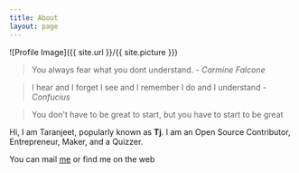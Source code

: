 ```yaml
---
title: About
layout: page
---
```

![Profile Image]({{ site.url }}/{{ site.picture }})

> You always fear what you dont understand. - _Carmine Falcone_

> I hear and I forget
> I see and I remember
> I do and I understand - _Confucius_

> You don't have to be great to start, but you have to start to be great

Hi, I am Taranjeet, popularly known as __Tj__. I am an Open Source Contributor, Entrepreneur, Maker, and a Quizzer.

You can mail [me](mailto:{{site.email}}) or find me on the web<br/>
[<svg class="icon icon-github"><use xlink:href="#icon-github"></use></svg>]({{site.github}})&nbsp;[<svg class="icon icon-twitter"><use xlink:href="#icon-twitter"></use></svg>]({{site.twitter}})&nbsp;[<svg class="icon icon-stackoverflow"><use xlink:href="#icon-stackoverflow"></use></svg>
]({{site.stackoverflow}})
